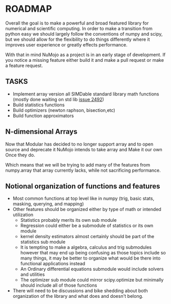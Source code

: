 # ROADMAP

Overall the goal is to make a powerful and broad featured library for numerical and scientific computing. In order to make a transition from python easy we should largely follow the conventions of numpy and scipy, but we should allow for the flexibility to do things differently where it improves user experience or greatly effects performance.

With that in mind NuMojo as a project is in an early stage of development. If you notice a missing feature either build it and make a pull request or make a feature request.

## TASKS

* Implement array version all SIMDable standard library math functions (mostly done waiting on std lib [issue 2492](https://github.com/modularml/mojo/issues/2492))
* Build statistics functions
* Build optimizers (newton raphson, bisection,etc)
* Build function approximators

## N-dimensional Arrays

Now that Modular has decided to no longer support array and to open source and deprecate it NuMojo intends to take array and Make it our own Once they do.

Which means that we will be trying to add many of the features from numpy.array that array currently lacks, while not sacrificing performance.

## Notional organization of functions and features

* Most common functions at top level like in numpy (trig, basic stats, masking, querying, and mapping)
* Other features should be organized either by type of math or intended utilization
  * Statistics probably merits its own sub module
  * Regression could either be a submodule of statistics or its own module
  * kernel density estimators almost certainly should be part of the statistics sub module
  * It is tempting to make a algebra, calculus and trig submodules however that may end up being confusing as those topics include so many things, it may be better to organize what would be there into functional applications instead
  * An Ordinary differential equations submodule would include solvers and utilities
  * The optimizer sub module could mirror scipy.optimize but minimally should include all of those functions
* There will need to be discussions and bike shedding about both organization of the library and what does and doesn't belong.
